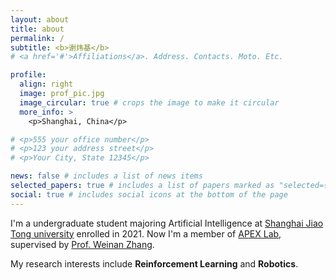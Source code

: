 ```yaml
---
layout: about
title: about
permalink: /
subtitle: <b>谢炜基</b>
# <a href='#'>Affiliations</a>. Address. Contacts. Moto. Etc.

profile:
  align: right
  image: prof_pic.jpg
  image_circular: true # crops the image to make it circular
  more_info: >
    <p>Shanghai, China</p>

# <p>555 your office number</p>
# <p>123 your address street</p>
# <p>Your City, State 12345</p>

news: false # includes a list of news items
selected_papers: true # includes a list of papers marked as "selected={true}"
social: true # includes social icons at the bottom of the page
---
```


I'm a undergraduate student majoring Artificial Intelligence at [Shanghai Jiao Tong university](https://www.sjtu.edu.cn/) enrolled in 2021. Now I'm a member of [APEX Lab](https://apex.sjtu.edu.cn/), supervised by [Prof. Weinan Zhang](https://wnzhang.net/).

My research interests include **Reinforcement Learning** and **Robotics**.

